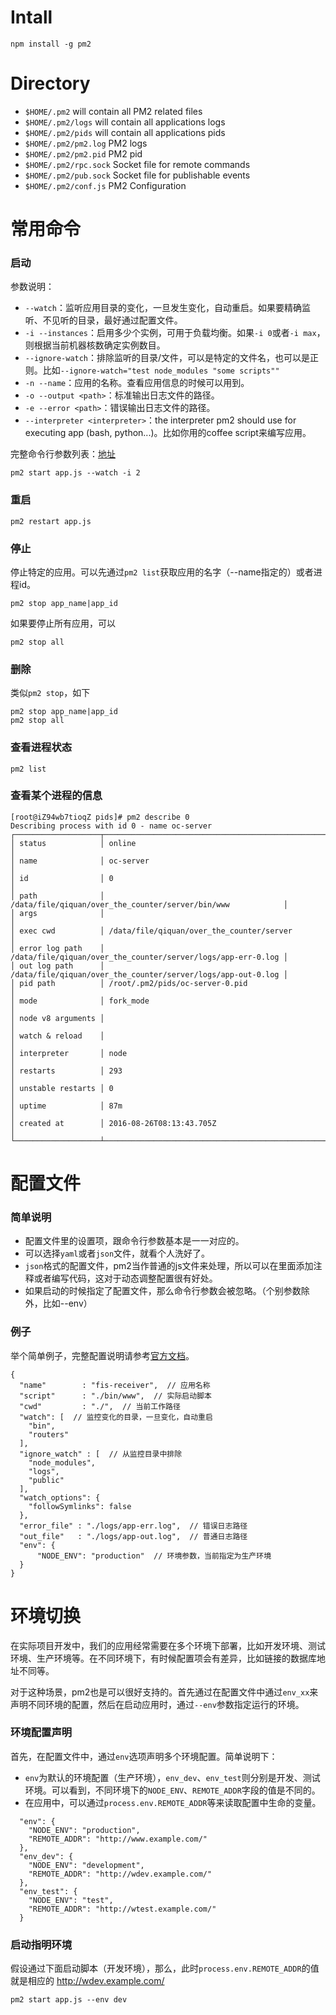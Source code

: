 # Intall

```shell
npm install -g pm2
```

# Directory 

- `$HOME/.pm2` will contain all PM2 related files
- `$HOME/.pm2/logs` will contain all applications logs
- `$HOME/.pm2/pids` will contain all applications pids
- `$HOME/.pm2/pm2.log` PM2 logs
- `$HOME/.pm2/pm2.pid` PM2 pid
- `$HOME/.pm2/rpc.sock` Socket file for remote commands
- `$HOME/.pm2/pub.sock` Socket file for publishable events
- `$HOME/.pm2/conf.js` PM2 Configuration

# 常用命令

### 启动

参数说明：

- `--watch`：监听应用目录的变化，一旦发生变化，自动重启。如果要精确监听、不见听的目录，最好通过配置文件。
- `-i --instances`：启用多少个实例，可用于负载均衡。如果`-i 0`或者`-i max`，则根据当前机器核数确定实例数目。
- `--ignore-watch`：排除监听的目录/文件，可以是特定的文件名，也可以是正则。比如`--ignore-watch="test node_modules "some scripts""`
- `-n --name`：应用的名称。查看应用信息的时候可以用到。
- `-o --output <path>`：标准输出日志文件的路径。
- `-e --error <path>`：错误输出日志文件的路径。
- `--interpreter <interpreter>`：the interpreter pm2 should use for executing app (bash, python...)。比如你用的coffee script来编写应用。

完整命令行参数列表：[地址](http://pm2.keymetrics.io/docs/usage/quick-start/#options)

```
pm2 start app.js --watch -i 2
```

### 重启

```
pm2 restart app.js
```

### 停止

停止特定的应用。可以先通过`pm2 list`获取应用的名字（--name指定的）或者进程id。

```
pm2 stop app_name|app_id
```

如果要停止所有应用，可以

```
pm2 stop all
```

### 删除

类似`pm2 stop`，如下

```
pm2 stop app_name|app_id
pm2 stop all
```

### 查看进程状态

```
pm2 list
```

### 查看某个进程的信息

```
[root@iZ94wb7tioqZ pids]# pm2 describe 0
Describing process with id 0 - name oc-server
┌───────────────────┬──────────────────────────────────────────────────────────────┐
│ status            │ online                                                       │
│ name              │ oc-server                                                    │
│ id                │ 0                                                            │
│ path              │ /data/file/qiquan/over_the_counter/server/bin/www            │
│ args              │                                                              │
│ exec cwd          │ /data/file/qiquan/over_the_counter/server                    │
│ error log path    │ /data/file/qiquan/over_the_counter/server/logs/app-err-0.log │
│ out log path      │ /data/file/qiquan/over_the_counter/server/logs/app-out-0.log │
│ pid path          │ /root/.pm2/pids/oc-server-0.pid                              │
│ mode              │ fork_mode                                                    │
│ node v8 arguments │                                                              │
│ watch & reload    │                                                             │
│ interpreter       │ node                                                         │
│ restarts          │ 293                                                          │
│ unstable restarts │ 0                                                            │
│ uptime            │ 87m                                                          │
│ created at        │ 2016-08-26T08:13:43.705Z                                     │
└───────────────────┴──────────────────────────────────────────────────────────────┘
```

# 配置文件

### 简单说明

- 配置文件里的设置项，跟命令行参数基本是一一对应的。
- 可以选择`yaml`或者`json`文件，就看个人洗好了。
- `json`格式的配置文件，pm2当作普通的js文件来处理，所以可以在里面添加注释或者编写代码，这对于动态调整配置很有好处。
- 如果启动的时候指定了配置文件，那么命令行参数会被忽略。（个别参数除外，比如--env）

### 例子

举个简单例子，完整配置说明请参考[官方文档](http://pm2.keymetrics.io/docs/usage/pm2-doc-single-page/)。

```
{
  "name"        : "fis-receiver",  // 应用名称
  "script"      : "./bin/www",  // 实际启动脚本
  "cwd"         : "./",  // 当前工作路径
  "watch": [  // 监控变化的目录，一旦变化，自动重启
    "bin",
    "routers"
  ],
  "ignore_watch" : [  // 从监控目录中排除
    "node_modules", 
    "logs",
    "public"
  ],
  "watch_options": {
    "followSymlinks": false
  },
  "error_file" : "./logs/app-err.log",  // 错误日志路径
  "out_file"   : "./logs/app-out.log",  // 普通日志路径
  "env": {
      "NODE_ENV": "production"  // 环境参数，当前指定为生产环境
  }
}
```

# 环境切换

在实际项目开发中，我们的应用经常需要在多个环境下部署，比如开发环境、测试环境、生产环境等。在不同环境下，有时候配置项会有差异，比如链接的数据库地址不同等。

对于这种场景，pm2也是可以很好支持的。首先通过在配置文件中通过`env_xx`来声明不同环境的配置，然后在启动应用时，通过`--env`参数指定运行的环境。

### 环境配置声明

首先，在配置文件中，通过`env`选项声明多个环境配置。简单说明下：

- `env`为默认的环境配置（生产环境），`env_dev`、`env_test`则分别是开发、测试环境。可以看到，不同环境下的`NODE_ENV`、`REMOTE_ADDR`字段的值是不同的。
- 在应用中，可以通过`process.env.REMOTE_ADDR`等来读取配置中生命的变量。

```
  "env": {
    "NODE_ENV": "production",
    "REMOTE_ADDR": "http://www.example.com/"
  },
  "env_dev": {
    "NODE_ENV": "development",
    "REMOTE_ADDR": "http://wdev.example.com/"
  },
  "env_test": {
    "NODE_ENV": "test",
    "REMOTE_ADDR": "http://wtest.example.com/"
  }
```

### 启动指明环境

假设通过下面启动脚本（开发环境），那么，此时`process.env.REMOTE_ADDR`的值就是相应的 <http://wdev.example.com/> 

```
pm2 start app.js --env dev
```